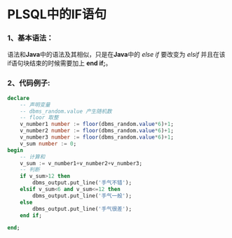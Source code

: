 # PLSQL中的IF语句

### 1、基本语法：

语法和**Java**中的语法及其相似，只是在**Java**中的 *else if* 要改变为 *elsif* 并且在该if语句块结束的时候需要加上 **end if;**。

### 2、代码例子:

```sql
declare
    -- 声明变量
    -- dbms_random.value 产生随机数
    -- floor 取整
    v_number1 number := floor(dbms_random.value*6)+1;
    v_number2 number := floor(dbms_random.value*6)+1;
    v_number3 number := floor(dbms_random.value*6)+1;
    v_sum number := 0;
begin
    -- 计算和
    v_sum := v_number1+v_number2+v_number3;
    -- 判断
    if v_sum>12 then
        dbms_output.put_line('手气不错');
    elsif v_sum<6 and v_sum<=12 then
        dbms_output.put_line('手气一般');
    else
        dbms_output.put_line('手气很差');
    end if;

end;
```